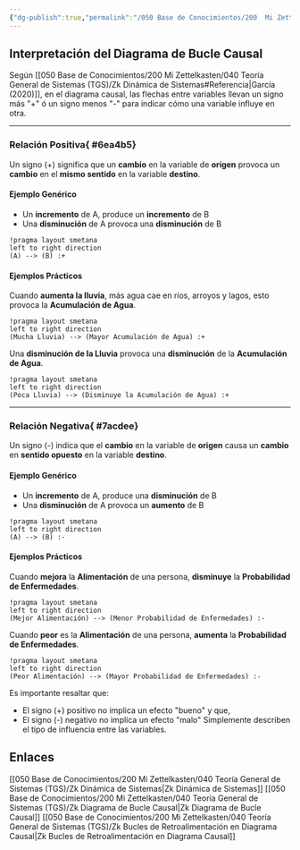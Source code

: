 ```yaml
---
{"dg-publish":true,"permalink":"/050 Base de Conocimientos/200  Mi Zettelkasten/040 Teoría General de Sistemas (TGS)/Zk Interpretación del Diagrama de Bucle Causal/","tags":["definir"]}
---
```


## Interpretación del Diagrama de Bucle Causal
Según [[050 Base de Conocimientos/200  Mi Zettelkasten/040 Teoría General de Sistemas (TGS)/Zk Dinámica de Sistemas#Referencia\|García (2020)]], en el diagrama causal, las flechas entre variables llevan un signo más "+" ó un signo menos "-" para indicar cómo una variable influye en otra.

----
### Relación Positiva{ #6ea4b5}


Un signo (+) significa que un **cambio** en la variable de **origen** provoca un **cambio** en el **mismo sentido** en la variable **destino**.
#### Ejemplo Genérico
- Un **incremento** de A, produce un **incremento** de B
- Una **disminución** de A provoca una **disminución** de B
```plantuml
!pragma layout smetana
left to right direction
(A) --> (B) :+
```

#### Ejemplos Prácticos
Cuando **aumenta la lluvia**, más agua cae en ríos, arroyos y lagos, esto provoca la **Acumulación de Agua**.
```plantuml
!pragma layout smetana
left to right direction
(Mucha Lluvia) --> (Mayor Acumulación de Agua) :+
```

Una **disminución de la Lluvia** provoca una **disminución** de la **Acumulación de Agua**.
```plantuml
!pragma layout smetana
left to right direction
(Poca Lluvia) --> (Disminuye la Acumulación de Agua) :+
```

----
### Relación Negativa{ #7acdee}


Un signo (-) indica que el **cambio** en la variable de **origen** causa un **cambio** en **sentido opuesto** en la variable **destino**.

#### Ejemplo Genérico
- Un **incremento** de A, produce una **disminución** de B
- Una **disminución** de A provoca un **aumento** de B
```plantuml
!pragma layout smetana
left to right direction
(A) --> (B) :-
```

#### Ejemplos Prácticos
Cuando **mejora** la **Alimentación** de una persona, **disminuye** la **Probabilidad de Enfermedades**.
```plantuml
!pragma layout smetana
left to right direction
(Mejor Alimentación) --> (Menor Probabilidad de Enfermedades) :-
```

Cuando **peor** es la **Alimentación** de una persona, **aumenta** la **Probabilidad de Enfermedades**.
```plantuml
!pragma layout smetana
left to right direction
(Peor Alimentación) --> (Mayor Probabilidad de Enfermedades) :-
```

Es importante resaltar que:
- El signo (+) positivo no implica un efecto "bueno" y que,
- El signo (-) negativo no implica un efecto "malo"
Simplemente describen el tipo de influencia entre las variables.

## Enlaces
[[050 Base de Conocimientos/200  Mi Zettelkasten/040 Teoría General de Sistemas (TGS)/Zk Dinámica de Sistemas\|Zk Dinámica de Sistemas]]
[[050 Base de Conocimientos/200  Mi Zettelkasten/040 Teoría General de Sistemas (TGS)/Zk Diagrama de Bucle Causal\|Zk Diagrama de Bucle Causal]]
[[050 Base de Conocimientos/200  Mi Zettelkasten/040 Teoría General de Sistemas (TGS)/Zk Bucles de Retroalimentación en Diagrama Causal\|Zk Bucles de Retroalimentación en Diagrama Causal]]